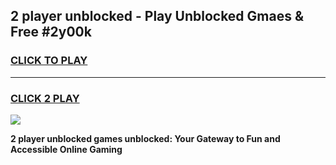 
## 2 player unblocked - Play Unblocked Gmaes & Free #2y00k
<h3>
<a href="https://news.freeplayer.one?title=2_player_unblocked&ref=24F">CLICK TO PLAY</a></h3>
<hr>

<h3>
<a href="https://news.freeplayer.one?title=2_player_unblocked&ref=24F">CLICK 2 PLAY</a>
  
</h3>

<a href="https://news.freeplayer.one?title=2_player_unblocked&ref=24F/"><img src="https://clearcache.store/games.png"></a>


**2 player unblocked games unblocked: Your Gateway to Fun and Accessible Online Gaming**
